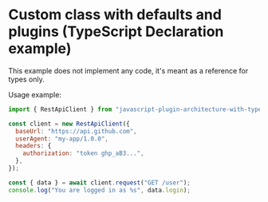 # Custom class with defaults and plugins (TypeScript Declaration example)

This example does not implement any code, it's meant as a reference for types only.

Usage example:

```js
import { RestApiClient } from "javascript-plugin-architecture-with-typescript-definitions/examples/rest-api-client-dts";

const client = new RestApiClient({
  baseUrl: "https://api.github.com",
  userAgent: "my-app/1.0.0",
  headers: {
    authorization: "token ghp_aB3...",
  },
});

const { data } = await client.request("GET /user");
console.log("You are logged in as %s", data.login);
```
